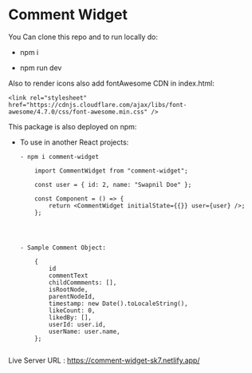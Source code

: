 # Comment Widget

You Can clone this repo and to run locally do:

- npm i

- npm run dev

Also to render icons also add fontAwesome CDN in index.html:

```
<link rel="stylesheet" href="https://cdnjs.cloudflare.com/ajax/libs/font-awesome/4.7.0/css/font-awesome.min.css" />
```

This package is also deployed on npm:

- To use in another React projects:

      - npm i comment-widget

  ```
      import CommentWidget from "comment-widget";

      const user = { id: 2, name: "Swapnil Doe" };

      const Component = () => {
          return <CommentWidget initialState={{}} user={user} />;
      };




  - Sample Comment Object:

      {
          id
          commentText
          childCommments: [],
          isRootNode,
          parentNodeId,
          timestamp: new Date().toLocaleString(),
          likeCount: 0,
          likedBy: [],
          userId: user.id,
          userName: user.name,
      };


  ```

Live Server URL : https://comment-widget-sk7.netlify.app/

